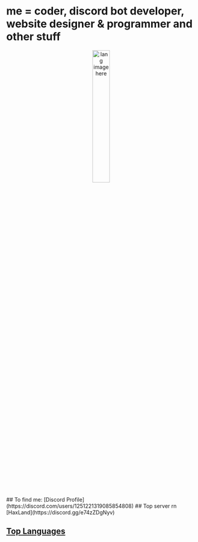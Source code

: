 # me = coder, discord bot developer, website designer & programmer and other stuff
<p align="center"><img width="30%" src="https://github.com/alansmathew/alansmathew/raw/master/lang.gif" alt="lang image here" /></p>
## To find me: [Discord Profile](https://discord.com/users/1251221319085854808)
## Top server rn [HaxLand](https://discord.gg/e74zZDgNyv)

## [Top Languages](https://github-readme-stats.vercel.app/api/top-langs/?username=tiso99&theme=github_dark&layout=compact&border_color=4C8EDA&card_width=445&border_radius=12)
